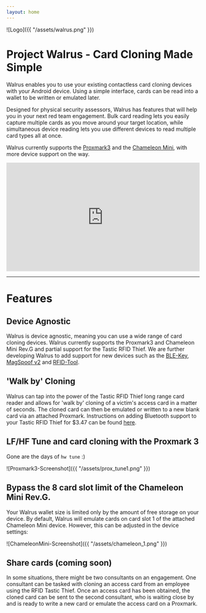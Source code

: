 ```yaml
---
layout: home
---
```


![Logo]({{ "/assets/walrus.png" }})
# Project Walrus - Card Cloning Made Simple

Walrus enables you to use your existing contactless card cloning devices with your Android device. Using a simple interface, cards can be read into a wallet to be written or emulated later.

Designed for physical security assessors, Walrus has features that will help you in your next red team engagement. Bulk card reading lets you easily capture multiple cards as you move around your target location, while simultaneous device reading lets you use different devices to read multiple card types all at once.

Walrus currently supports the [Proxmark3](https://github.com/Proxmark/proxmark3) and the [Chameleon Mini](https://github.com/emsec/ChameleonMini), with more device support on the way.

<style>.embed-container { position: relative; padding-bottom: 56.25%; height: 0; overflow: hidden; max-width: 100%; } .embed-container iframe, .embed-container object, .embed-container embed { position: absolute; top: 0; left: 0; width: 100%; height: 100%; }</style><div class='embed-container'><iframe src='https://player.vimeo.com/video/247914436' frameborder='0' webkitAllowFullScreen mozallowfullscreen allowFullScreen></iframe></div>
---

# Features

## Device Agnostic
Walrus is device agnostic, meaning you can use a wide range of card cloning devices. Walrus currently supports the Proxmark3 and Chameleon Mini Rev.G and partial support for the Tastic RFID Thief. We are further developing Walrus to add support for new devices such as the [BLE-Key](http://hackerwarehouse.com/product/blekey/), [MagSpoof v2](https://store.ryscc.com/collections/all/products/magspoof) and [RFID-Tool](https://github.com/rfidtool/ESP-RFID-Tool/blob/master/README.md#esp-rfid-tool).

## 'Walk by' Cloning
Walrus can tap into the power of the Tastic RFID Thief long range card reader and allows for 'walk by' cloning of a victim's access card in a matter of seconds. The cloned card can then be emulated or written to a new blank card via an attached Proxmark. Instructions on adding Bluetooth support to your Tastic RFID Thief for $3.47 can be found [here](/lumpy/).

## LF/HF Tune and card cloning with the Proxmark 3
Gone are the days of `hw tune` :)

![Proxmark3-Screenshot]({{ "/assets/prox_tune1.png" }})

## Bypass the 8 card slot limit of the Chameleon Mini Rev.G.
Your Walrus wallet size is limited only by the amount of free storage on your device.
By default, Walrus will emulate cards on card slot 1 of the attached Chameleon Mini device. However, this can be adjusted in the device settings:

![ChameleonMini-Screenshot]({{ "/assets/chameleon_1.png" }})


## Share cards (coming soon)
In some situations, there might be two consultants on an engagement. One consultant can be tasked with cloning an access card from an employee using the RFID Tastic Thief. Once an access card has been obtained, the cloned card can be sent to the second consultant, who is waiting close by and is ready to write a new card or emulate the access card on a Proxmark.
